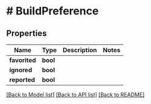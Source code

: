 # # BuildPreference

## Properties

Name | Type | Description | Notes
------------ | ------------- | ------------- | -------------
**favorited** | **bool** |  |
**ignored** | **bool** |  |
**reported** | **bool** |  |

[[Back to Model list]](../../README.md#models) [[Back to API list]](../../README.md#endpoints) [[Back to README]](../../README.md)
